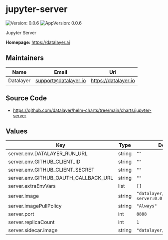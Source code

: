 # jupyter-server

![Version: 0.0.6](https://img.shields.io/badge/Version-0.0.6-informational?style=flat-square) ![AppVersion: 0.0.6](https://img.shields.io/badge/AppVersion-0.0.6-informational?style=flat-square)

Jupyter Server

**Homepage:** <https://datalayer.ai>

## Maintainers

| Name | Email | Url |
| ---- | ------ | --- |
| Datalayer | <support@datalayer.io> | <https://datalayer.io> |

## Source Code

* <https://github.com/datalayer/helm-charts/tree/main/charts/jupyter-server>

## Values

| Key | Type | Default | Description |
|-----|------|---------|-------------|
| server.env.DATALAYER_RUN_URL | string | `""` |  |
| server.env.GITHUB_CLIENT_ID | string | `""` |  |
| server.env.GITHUB_CLIENT_SECRET | string | `""` |  |
| server.env.GITHUB_OAUTH_CALLBACK_URL | string | `""` |  |
| server.extraEnvVars | list | `[]` |  |
| server.image | string | `"datalayer/jupyter-server:0.0.9"` |  |
| server.imagePullPolicy | string | `"Always"` |  |
| server.port | int | `8888` |  |
| server.replicaCount | int | `1` |  |
| server.sidecar.image | string | `"datalayer/whoami:0.0.6"` |  |

